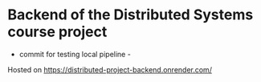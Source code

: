 # Backend of the Distributed Systems course project

- commit for testing local pipeline -

Hosted on https://distributed-project-backend.onrender.com/
